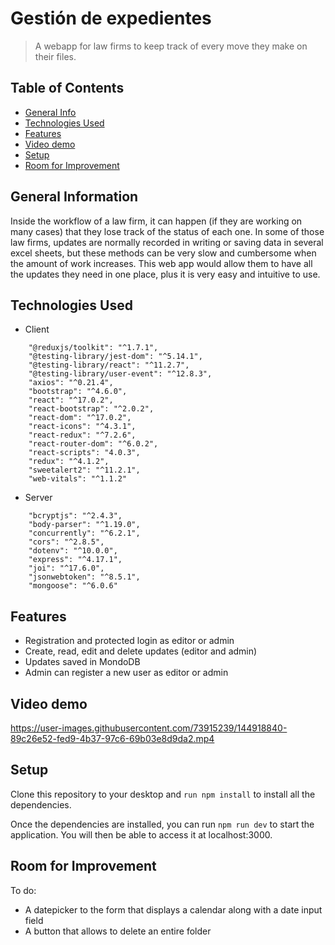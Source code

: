 # Gestión de expedientes

> A webapp for law firms to keep track of every move they make on their files.

## Table of Contents

- [General Info](#general-information)
- [Technologies Used](#technologies-used)
- [Features](#features)
- [Video demo](#video-demo)
- [Setup](#setup)
- [Room for Improvement](#room-for-improvement)

## General Information

Inside the workflow of a law firm, it can happen (if they are working on many cases) that they lose track of the status of each one.
In some of those law firms, updates are normally recorded in writing or saving data in several excel sheets, but these methods can be very slow and cumbersome when the amount of work increases.
This web app would allow them to have all the updates they need in one place, plus it is very easy and intuitive to use.

## Technologies Used

- Client

```
    "@reduxjs/toolkit": "^1.7.1",
    "@testing-library/jest-dom": "^5.14.1",
    "@testing-library/react": "^11.2.7",
    "@testing-library/user-event": "^12.8.3",
    "axios": "^0.21.4",
    "bootstrap": "^4.6.0",
    "react": "^17.0.2",
    "react-bootstrap": "^2.0.2",
    "react-dom": "^17.0.2",
    "react-icons": "^4.3.1",
    "react-redux": "^7.2.6",
    "react-router-dom": "^6.0.2",
    "react-scripts": "4.0.3",
    "redux": "^4.1.2",
    "sweetalert2": "^11.2.1",
    "web-vitals": "^1.1.2"
```

- Server

```
    "bcryptjs": "^2.4.3",
    "body-parser": "^1.19.0",
    "concurrently": "^6.2.1",
    "cors": "^2.8.5",
    "dotenv": "^10.0.0",
    "express": "^4.17.1",
    "joi": "^17.6.0",
    "jsonwebtoken": "^8.5.1",
    "mongoose": "^6.0.6"
```

## Features

- Registration and protected login as editor or admin
- Create, read, edit and delete updates (editor and admin)
- Updates saved in MondoDB
- Admin can register a new user as editor or admin

## Video demo

https://user-images.githubusercontent.com/73915239/144918840-89c26e52-fed9-4b37-97c6-69b03e8d9da2.mp4

## Setup

Clone this repository to your desktop and `run npm install` to install all the dependencies.

Once the dependencies are installed, you can run `npm run dev` to start the application. You will then be able to access it at localhost:3000.

## Room for Improvement

To do:

- A datepicker to the form that displays a calendar along with a date input field
- A button that allows to delete an entire folder
